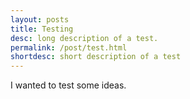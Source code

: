 ```yaml
---
layout: posts
title: Testing
desc: long description of a test. 
permalink: /post/test.html
shortdesc: short description of a test
---
```

I wanted to test some ideas.
